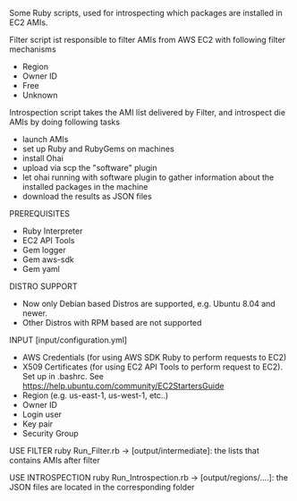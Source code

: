 Some Ruby scripts, used for introspecting which packages are installed in 
EC2 AMIs.

Filter script ist responsible to filter AMIs from AWS EC2 with following filter mechanisms 
- Region
- Owner ID
- Free
- Unknown

Introspection script takes the AMI list delivered by Filter, and introspect die AMIs by doing following tasks
- launch AMIs
- set up Ruby and RubyGems on machines
- install Ohai
- upload via scp the "software" plugin
- let ohai running with software plugin to gather information about the installed packages in the machine
- download the results as JSON files

PREREQUISITES
- Ruby Interpreter
- EC2 API Tools
- Gem logger
- Gem aws-sdk
- Gem yaml

DISTRO SUPPORT
- Now only Debian based Distros are supported, e.g. Ubuntu 8.04 and newer.
- Other Distros with RPM based are not supported

INPUT 
[input/configuration.yml]
- AWS Credentials (for using AWS SDK Ruby to perform requests to EC2)
- X509 Certificates (for using EC2 API Tools to perform request to EC2). Set up in .bashrc. See https://help.ubuntu.com/community/EC2StartersGuide
- Region (e.g. us-east-1, us-west-1, etc..)
- Owner ID
- Login user
- Key pair
- Security Group

USE FILTER
ruby Run_Filter.rb -> [output/intermediate]: the lists that contains AMIs after filter

USE INTROSPECTION
ruby Run_Introspection.rb -> [output/regions/....]: the JSON files are located in the corresponding folder

